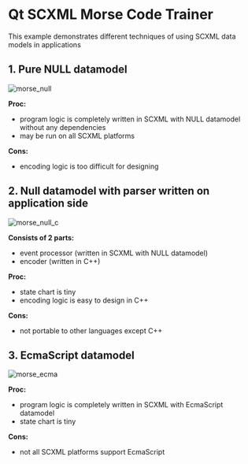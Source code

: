 # Qt SCXML Morse Code Trainer
This example demonstrates different techniques of using SCXML data models in applications 

## 1. Pure NULL datamodel
![morse_null](https://github.com/alexzhornyak/SCXML-tutorial/blob/master/Images/morseNull.png)

**Proc:**
- program logic is completely written in SCXML with NULL datamodel without any dependencies
- may be run on all SCXML platforms

**Cons:**
- encoding logic is too difficult for designing

## 2. Null datamodel with parser written on application side
![morse_null_c](https://github.com/alexzhornyak/SCXML-tutorial/blob/master/Images/morseNullDecoderC.png)

**Consists of 2 parts:**
- event processor (written in SCXML with NULL datamodel)
- encoder (written in C++)

**Proc:**
- state chart is tiny
- encoding logic is easy to design in C++

**Cons:**
- not portable to other languages except C++

## 3. EcmaScript datamodel
![morse_ecma](https://github.com/alexzhornyak/SCXML-tutorial/blob/master/Images/morseEcma.png)

**Proc:**
- program logic is completely written in SCXML with EcmaScript datamodel
- state chart is tiny

**Cons:**
- not all SCXML platforms support EcmaScript
